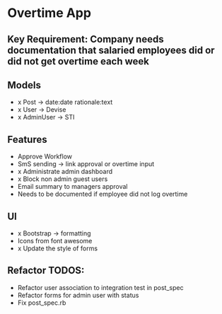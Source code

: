 # Overtime App

## Key Requirement: Company needs documentation that salaried employees did or did not get overtime each week

## Models
- x Post -> date:date rationale:text
- x User -> Devise
- x AdminUser -> STI

## Features
- Approve Workflow
- SmS sending -> link approval or overtime input
- x Administrate admin dashboard
- x Block non admin guest users
- Email summary to managers approval
- Needs to be documented if employee did not log overtime

## UI
- x Bootstrap -> formatting
- Icons from font awesome
- x Update the style of forms

## Refactor TODOS:
- Refactor user association to integration test in post_spec
- Refactor forms for admin user with status
- Fix post_spec.rb